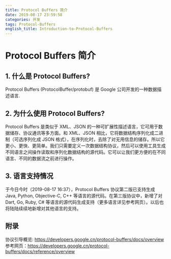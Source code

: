```yaml
---
title: Protocol Buffers 简介
date: 2019-08-17 23:59:58
categories: 开发
tags: Protocol-Buffers
english_title: Introduction-to-Protocol-Buffers
---
```


# Protocol Buffers 简介

## 1. 什么是 Protocol Buffers?

Protocol Buffers (ProtocolBuffer/protobuf) 是 Google 公司开发的一种数据描述语言.

## 2. 为什么使用 Protocol Buffers?

Protocol Buffers 是类似于 XML、JSON 的一种可扩展性描述语言，它可用于数据储存、协议通讯等多方面。和 XML、JSON 相比，它将数据结构序列化成二进制（可选序列化成 JSON 格式），在序列化时，去除了对无用信息的储存。所以它更小、更快、更简单。我们只需要定义一次数据结构协议，然后可以使用工具生成不同语言之间操作读取和序列化数据结构的源代码。它可以让我们更方便的在不同语言、不同的数据流之前进行操作。

## 3. 语言支持情况

于今日今时（2019-08-17 16:37），Protocol Buffers 协议第二版已支持生成 Java, Python, Objective-C, C++ 等语言的源代码。在第三版协议中，新增了对 Dart, Go, Ruby, C# 等语言的源代码生成支持（更多语言详见参考网页）。以后也将陆陆续续地新增对其他语言的支持。

## 附录

协议引导概览: https://developers.google.cn/protocol-buffers/docs/overview
参考网页：https://developers.google.cn/protocol-buffers/docs/reference/overview